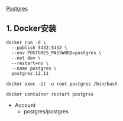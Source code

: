 [Postgres](https://hub.docker.com/_/postgres)

## 1. Docker安装
```shell
docker run -d \
  --publish 5432:5432 \
  --env POSTGRES_PASSWORD=postgres \
  --net dev \
  --restart=no \
  --name postgres \
  postgres:12.11

docker exec -it -u root postgres /bin/bash

docker container restart postgres
```

- Account
  - postgres/postgres